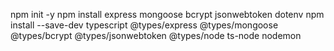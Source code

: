 npm init -y
npm install express mongoose bcrypt jsonwebtoken dotenv
npm install --save-dev typescript @types/express @types/mongoose @types/bcrypt @types/jsonwebtoken @types/node ts-node nodemon


